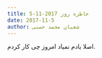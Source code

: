 ```yaml
---
title: خاطره روز 2017-11-5
date: 2017-11-5
author: شعبان محمد حسنی
---
```


اصلا یادم نمیاد امروز چی کار کردم.
